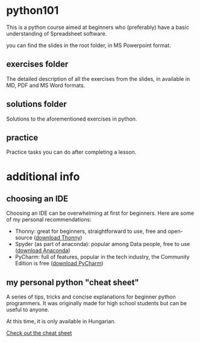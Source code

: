 # python101
This is a python course aimed at beginners who (preferably)
have a basic understanding of Spreadsheet software.

you can find the slides in the root folder, in MS Powerpoint format.

## exercises folder
The detailed description of all the exercises from the slides, in available in MD, PDF and MS Word formats.

## solutions folder
Solutions to the aforementioned exercises in python.

## practice
Practice tasks you can do after completing a lesson.

# additional info
## choosing an IDE
Choosing an IDE can be overwhelming at first for beginners. Here are some of my personal recommendations:
- Thonny: great for beginners, straightforward to use, free and open-source ([download Thonny](https://www.thonny.org))
- Spyder (as part of anaconda): popular among Data people, free to use ([download Anaconda](https://www.anaconda.com/))
- PyCharm: full of features, popular in the tech industry, the Community Edition is free ([download PyCharm](https://www.jetbrains.com/pycharm/))

## my personal python "cheat sheet"
A series of tips, tricks and concise explanations for beginner python programmers. It was originally made for high school students but can be useful to anyone.

At this time, it is only available in Hungarian.

[Check out the cheat sheet](https://github.com/guladam/python_cheat_sheet)
